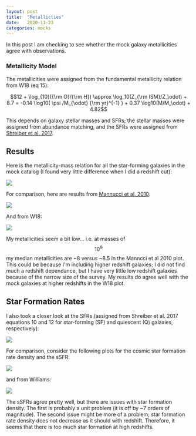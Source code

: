 ```yaml
---
layout: post
title:  "Metallicties"
date:   2020-11-23
categories: mocks
---
```


<!---
Mannucci2010 https://ui.adsabs.harvard.edu/abs/2010MNRAS.408.2115M/abstract
Hunt2016a https://ui.adsabs.harvard.edu/abs/2016MNRAS.463.2002H/abstract
Hunt2016b https://ui.adsabs.harvard.edu/abs/2016MNRAS.463.2020H/abstract

-->

In this post I am checking to see whether the mock galaxy metallicities agree with observations.

### Metallicity Model

The metallicities were assigned from the fundamental metallicity relation from W18 (eq 15):

$$12 + \log_{10}({\rm O}/{\rm H}) \approx \log_10(Z_{\rm ISM}/Z_\odot) + 8.7 = -0.14 \log10( \psi /M_{\odot} {\rm yr}^{-1} ) + 0.37 \log10(M/M_\odot) + 4.82$$

This depends on galaxy stellar masses and SFRs; the stellar masses were assigned from abundance matching, and the SFRs were assigned from <a href="https://ui.adsabs.harvard.edu/abs/2017A%26A...602A..96S/abstract">Shreiber et al. 2017</a>.


## Results

Here is the metallicity-mass relation for all the star-forming galaxies in the mock catalog (I found very little difference when I did a redshift cut):

<img src="{{ site.baseurl }}/assets/plots/20201123_MassMet.png">


For comparison, here are results from <a href="https://ui.adsabs.harvard.edu/abs/2010MNRAS.408.2115M/abstract">Mannucci et al. 2010</a>:

<img src="{{ site.baseurl }}/assets/plots/20201123_MannucciFig1.png">


And from W18:

<img src="{{ site.baseurl }}/assets/plots/20201123_W18Fig20.png">


My metallicities seem a bit low... i.e. at masses of $$10^9$$ my median metallicities are ~8 versus ~8.5 in the Manncci et al 2010 plot. This could be because I'm including higher redshift galaxies; I did not find much a redshift dependance, but I have very little low redshift galaxies because of the narrow size of the survey. My results do agree well with the mock galaxies at higher redshifts in the W18 plot.


## Star Formation Rates

I also took a closer look at the SFRs (assigned from Shreiber et al. 2017 equations 10 and 12 for star-forming (SF) and quiescent (Q) galaxies, respectively):

<img src="{{ site.baseurl }}/assets/plots/20201123_SFR_vs_M.png">


For comparison, consider the following plots for the cosmic star formation rate density and the sSFR:

<img src="{{ site.baseurl }}/assets/plots/20201123_SFR_vs_z.png">

and from Williams:

<img src="{{ site.baseurl }}/assets/plots/20201123_W18Fig1819.png">

The sSFRs agree pretty well, but there are issues with star formation density. The first is probably a unit problem (it is off by ~7 orders of magnitude). The second issue might be more of a problem; star formation rate density does not decrease as it should with redshift. Therefore, it seems that there is too much star formation at high redshifts.
